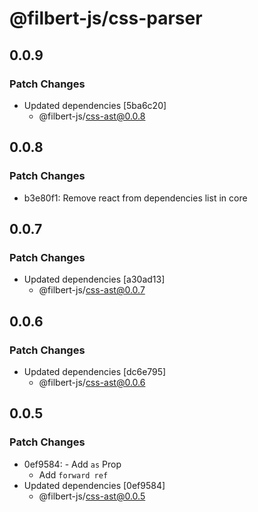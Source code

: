# @filbert-js/css-parser

## 0.0.9

### Patch Changes

- Updated dependencies [5ba6c20]
  - @filbert-js/css-ast@0.0.8

## 0.0.8

### Patch Changes

- b3e80f1: Remove react from dependencies list in core

## 0.0.7

### Patch Changes

- Updated dependencies [a30ad13]
  - @filbert-js/css-ast@0.0.7

## 0.0.6

### Patch Changes

- Updated dependencies [dc6e795]
  - @filbert-js/css-ast@0.0.6

## 0.0.5

### Patch Changes

- 0ef9584: - Add `as` Prop
  - Add `forward ref`
- Updated dependencies [0ef9584]
  - @filbert-js/css-ast@0.0.5
